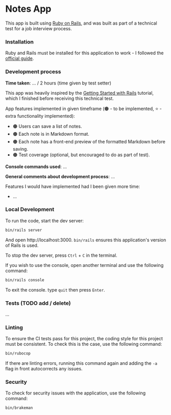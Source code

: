 # Notes App

This app is built using [Ruby on Rails](https://rubyonrails.org/), and was built as part of a technical test for a job interview process.

### Installation

Ruby and Rails must be installed for this application to work - I followed the [official guide](https://guides.rubyonrails.org/install_ruby_on_rails.html).

### Development process

**Time taken**: ... / 2 hours (time given by test setter)

This app was heavily inspired by the [Getting Started with Rails](https://guides.rubyonrails.org/getting_started.html) tutorial, which I finished before receiving this technical test.

App features implemented in given timeframe (🟠 - to be implemented, ⭐ - extra functionality implemented):
- 🟠 Users can save a list of notes.
- 🟠 Each note is in Markdown format.
- 🟠 Each note has a front-end preview of the formatted Markdown before saving.
- 🟠 Test coverage (optional, but encouraged to do as part of test).

**Console commands used**:
...

**General comments about development process**: ...

Features I would have implemented had I been given more time:
- ...

### Local Development

To run the code, start the dev server:
```bash
bin/rails server
```

And open http://localhost:3000. `bin/rails` ensures this application's version of Rails is used.

To stop the dev server, press `Ctrl` + `C` in the terminal.

If you wish to use the console, open another terminal and use the following command:
```bash
bin/rails console
```
To exit the console. type `quit` then press `Enter`.

### Tests (TODO add / delete)

...

### Linting

To ensure the CI tests pass for this project, the coding style for this project must be consistent. To check this is the case, use the following command:
```bash
bin/rubocop
```

If there are linting errors, running this command again and adding the `-a` flag in front autocorrects any issues.

### Security

To check for security issues with the application, use the following command:
```bash
bin/brakeman
```
